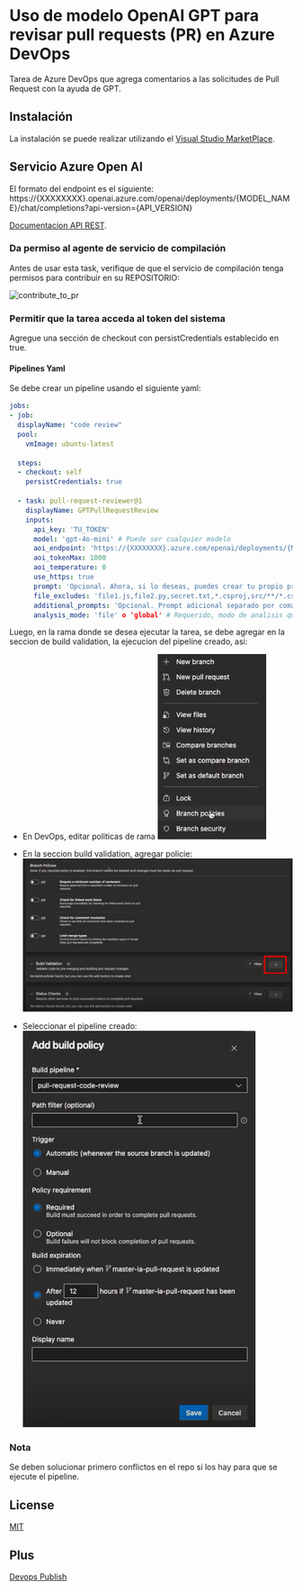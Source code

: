 # Uso de modelo OpenAI GPT para revisar pull requests (PR) en Azure DevOps

Tarea de Azure DevOps que agrega comentarios a las solicitudes de Pull Request con la ayuda de GPT.

## Instalación

La instalación se puede realizar utilizando el [Visual Studio MarketPlace](https://marketplace.visualstudio.com/items?itemName=SatrackSAS.pull-request-reviewer).

## Servicio Azure Open AI

El formato del endpoint es el siguiente: https://{XXXXXXXX}.openai.azure.com/openai/deployments/{MODEL_NAME}/chat/completions?api-version={API_VERSION}

[Documentacion API REST](https://learn.microsoft.com/es-mx/azure/ai-foundry/openai/reference).

### Da permiso al agente de servicio de compilación

Antes de usar esta task, verifique de que el servicio de compilación tenga permisos para contribuir en su REPOSITORIO:

![contribute_to_pr](https://github.com/SatrackDevops01/extension-devops-pull-request/blob/main/images/contribute_to_pr.png?raw=true)

### Permitir que la tarea acceda al token del sistema

Agregue una sección de checkout con persistCredentials establecido en true.

#### Pipelines Yaml

Se debe crear un pipeline usando el siguiente yaml:

```yaml
jobs:
- job:
  displayName: "code review"
  pool:
    vmImage: ubuntu-latest 
 
  steps:
  - checkout: self
    persistCredentials: true

  - task: pull-request-reviewer@1
    displayName: GPTPullRequestReview
    inputs:
      api_key: 'TU_TOKEN'
      model: 'gpt-4o-mini' # Puede ser cualquier modelo
      aoi_endpoint: 'https://{XXXXXXXX}.azure.com/openai/deployments/{MODEL_NAME}/chat/completions?api-version={API_VERSION}'
      aoi_tokenMax: 1000
      aoi_temperature: 0
      use_https: true
      prompt: 'Opcional. Ahora, si lo deseas, puedes crear tu propio prompt, por ejemplo: Actúa como revisor de código de una solicitud de pull, proporcionando retroalimentación sobre posibles errores y problemas de buenas prácticas de código.\nRecibirás los cambios de la solicitud de pull en formato patch.\nCada entrada de patch tiene el mensaje de confirmación en la línea de asunto, seguido por los cambios de código (diffs) en formato unidiff.\n\nComo revisor de código, tu tarea es:\n- Revisar solo las líneas añadidas, editadas o eliminadas.\n- Si no hay errores y los cambios son correctos, escribe únicamente 'Sin comentarios'.\n- Si hay errores o cambios de código incorrectos, no escribas 'Sin comentarios'.'
      file_excludes: 'file1.js,file2.py,secret.txt,*.csproj,src/**/*.csproj'
      additional_prompts: 'Opcional. Prompt adicional separado por coma, ejemplo: corrige la nomenclatura de variables, garantiza indentación consistente, revisa el enfoque de manejo de errores',
      analysis_mode: 'file' o 'global' # Requerido, modo de analisis que genera un feedback por archivo o un feedback global respectivamente
```

Luego, en la rama donde se desea ejecutar la tarea, se debe agregar en la seccion de build validation, la ejecucion del pipeline creado, asi:

- En DevOps, editar politicas de rama
![rama](https://github.com/SatrackDevops01/extension-devops-pull-request/blob/main/images/branch_policies_1.png?raw=true)

- En la seccion build validation, agregar policie:
![build_validation](https://github.com/SatrackDevops01/extension-devops-pull-request/blob/main/images/branch_policies_2.png?raw=true)

- Seleccionar el pipeline creado:
![select_pipeline](https://github.com/SatrackDevops01/extension-devops-pull-request/blob/main/images/branch_policies_3.png?raw=true)

### Nota

Se deben solucionar primero conflictos en el repo si los hay para que se ejecute el pipeline.

## License

[MIT](https://raw.githubusercontent.com/mlarhrouch/azure-pipeline-gpt-pr-review/main/LICENSE)

## Plus

[Devops Publish](https://learn.microsoft.com/en-us/azure/devops/extend/publish/overview?view=azure-devops)
